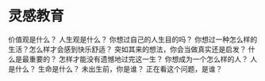 # 灵感教育

价值观是什么？
人生观是什么？
你想过自己的人生目的吗？
你想过一种怎么样的生活？怎么样才会感到快乐舒适？
突如其来的想法，你会当做真实还是启发？
什么是最重要的？
怎样才能没有遗憾地过完这一生？
你想成为一个怎么样的人？
人是什么？
生命是什么？
未出生前，你是谁？
正在看这个问题，是谁？